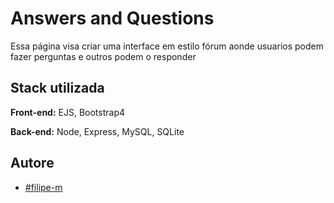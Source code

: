 
# Answers and Questions

Essa página visa criar uma interface em estilo fórum aonde usuarios podem fazer perguntas e outros podem o responder


## Stack utilizada

**Front-end:** EJS, Bootstrap4

**Back-end:** Node, Express, MySQL, SQLite


## Autore

- [#filipe-m](https://github.com/Filipe-m)

